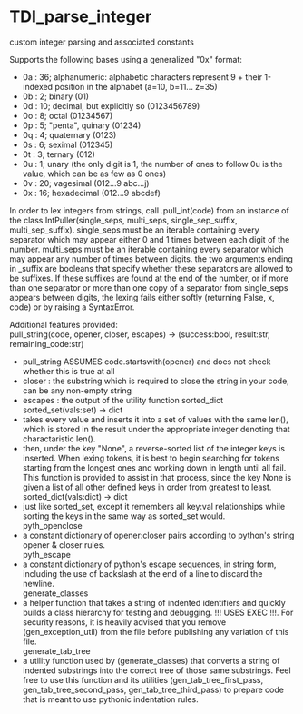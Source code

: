 # TDI_parse_integer
custom integer parsing and associated constants

Supports the following bases using a generalized "0x" format:  
- 0a : 36; alphanumeric: alphabetic characters represent 9 + their 1-indexed position in the alphabet (a=10, b=11... z=35)  
- 0b : 2; binary (01)  
- 0d : 10; decimal, but explicitly so (0123456789)  
- 0o : 8; octal (01234567)  
- 0p : 5; "penta", quinary (01234)  
- 0q : 4; quaternary (0123)  
- 0s : 6; seximal (012345)  
- 0t : 3; ternary (012)  
- 0u : 1; unary (the only digit is 1, the number of ones to follow 0u is the value, which can be as few as 0 ones)  
- 0v : 20; vagesimal (012...9 abc...j)  
- 0x : 16; hexadecimal (012...9 abcdef)  
  
In order to lex integers from strings, call .pull_int(code) from an instance of the class IntPuller(single_seps, multi_seps, single_sep_suffix, multi_sep_suffix). single_seps must be an iterable containing every separator which may appear either 0 and 1 times between each digit of the number. multi_seps must be an iterable containing every separator which may appear any number of times between digits. the two arguments ending in _suffix are booleans that specify whether these separators are allowed to be suffixes. If these suffixes are found at the end of the number, or if more than one separator or more than one copy of a separator from single_seps appears between digits, the lexing fails either softly (returning False, x, code) or by raising a SyntaxError.

Additional features provided:  
  pull_string(code, opener, closer, escapes) -> (success:bool, result:str, remaining_code:str)  
  - pull_string ASSUMES code.startswith(opener) and does not check whether this is true at all  
  - closer : the substring which is required to close the string in your code, can be any non-empty string  
  - escapes : the output of the utility function sorted_dict  
  sorted_set(vals:set) -> dict  
  - takes every value and inserts it into a set of values with the same len(), which is stored in the result under the appropriate integer denoting that charactaristic len().  
  - then, under the key "None", a reverse-sorted list of the integer keys is inserted. When lexing tokens, it is best to begin searching for tokens starting from the longest ones and working down in length until all fail. This function is provided to assist in that process, since the key None is given a list of all other defined keys in order from greatest to least.  
  sorted_dict(vals:dict) -> dict  
  - just like sorted_set, except it remembers all key:val relationships while sorting the keys in the same way as sorted_set would.  
  pyth_openclose  
  - a constant dictionary of opener:closer pairs according to python's string opener & closer rules.  
  pyth_escape  
  - a constant dictionary of python's escape sequences, in string form, including the use of backslash at the end of a line to discard the newline.  
  generate_classes  
  - a helper function that takes a string of indented identifiers and quickly builds a class hierarchy for testing and debugging. !!! USES EXEC !!!. For security reasons, it is heavily advised that you remove (gen_exception_util) from the file before publishing any variation of this file.  
  generate_tab_tree  
  - a utility function used by (generate_classes) that converts a string of indented substrings into the correct tree of those same substrings. Feel free to use this function and its utilities (gen_tab_tree_first_pass, gen_tab_tree_second_pass, gen_tab_tree_third_pass) to prepare code that is meant to use pythonic indentation rules.  
